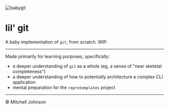 ![babygit](https://user-images.githubusercontent.com/15032956/176189152-b5795c60-61dc-4a30-a9bc-96b145d80324.jpg)

# lil' git

A baby implementation of `git`, from scratch. WIP.

---

Made primarily for learning purposes, specifically:
- a deeper understanding of `git` as a whole (eg, a sense of "near sketetal completeness")
- a deeper understanding of how to potentially architecture a complex CLI application
- mental preparation for the `reprotemplates` project


---

&copy; Mitchell Johnson
